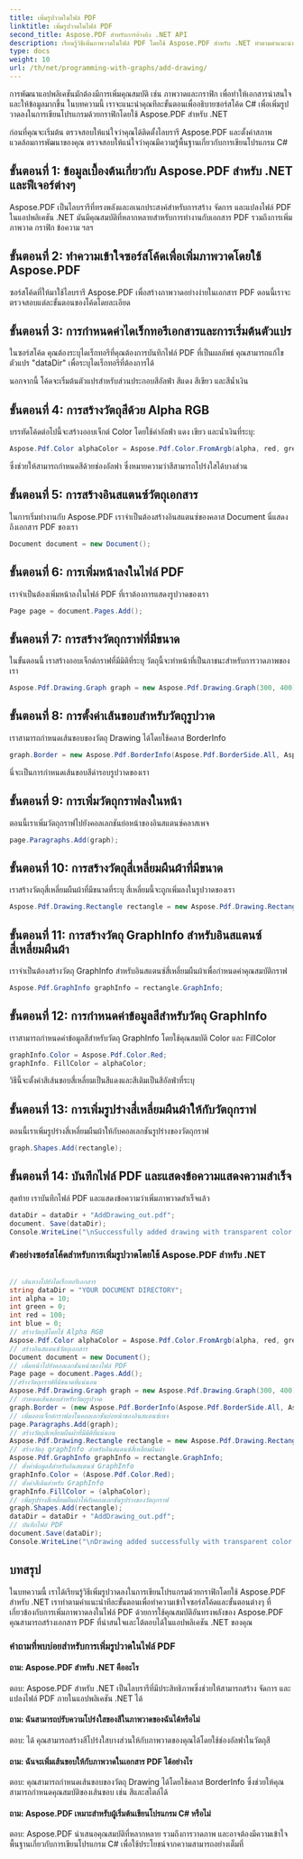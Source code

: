 ```yaml
---
title: เพิ่มรูปวาดในไฟล์ PDF
linktitle: เพิ่มรูปวาดในไฟล์ PDF
second_title: Aspose.PDF สำหรับการอ้างอิง .NET API
description: เรียนรู้วิธีเพิ่มภาพวาดในไฟล์ PDF โดยใช้ Aspose.PDF สำหรับ .NET ทำตามคำแนะนำทีละขั้นตอนนี้เพื่อสร้างเอกสาร PDF ที่น่าสนใจพร้อมฟีเจอร์การวาด
type: docs
weight: 10
url: /th/net/programming-with-graphs/add-drawing/
---
```

การพัฒนาแอปพลิเคชันมักต้องมีการเพิ่มคุณสมบัติ เช่น ภาพวาดและกราฟิก เพื่อทำให้เอกสารน่าสนใจและให้ข้อมูลมากขึ้น ในบทความนี้ เราจะแนะนำคุณทีละขั้นตอนเพื่ออธิบายซอร์สโค้ด C# เพื่อเพิ่มรูปวาดลงในการเขียนโปรแกรมด้วยกราฟิกโดยใช้ Aspose.PDF สำหรับ .NET

ก่อนที่คุณจะเริ่มต้น ตรวจสอบให้แน่ใจว่าคุณได้ติดตั้งไลบรารี Aspose.PDF และตั้งค่าสภาพแวดล้อมการพัฒนาของคุณ ตรวจสอบให้แน่ใจว่าคุณมีความรู้พื้นฐานเกี่ยวกับการเขียนโปรแกรม C#

## ขั้นตอนที่ 1: ข้อมูลเบื้องต้นเกี่ยวกับ Aspose.PDF สำหรับ .NET และฟีเจอร์ต่างๆ

Aspose.PDF เป็นไลบรารีที่ทรงพลังและอเนกประสงค์สำหรับการสร้าง จัดการ และแปลงไฟล์ PDF ในแอปพลิเคชัน .NET มันมีคุณสมบัติที่หลากหลายสำหรับการทำงานกับเอกสาร PDF รวมถึงการเพิ่มภาพวาด กราฟิก ข้อความ ฯลฯ

## ขั้นตอนที่ 2: ทำความเข้าใจซอร์สโค้ดเพื่อเพิ่มภาพวาดโดยใช้ Aspose.PDF

ซอร์สโค้ดที่ให้มาใช้ไลบรารี Aspose.PDF เพื่อสร้างภาพวาดอย่างง่ายในเอกสาร PDF ตอนนี้เราจะตรวจสอบแต่ละขั้นตอนของโค้ดโดยละเอียด

## ขั้นตอนที่ 3: การกำหนดค่าไดเร็กทอรีเอกสารและการเริ่มต้นตัวแปร

ในซอร์สโค้ด คุณต้องระบุไดเร็กทอรีที่คุณต้องการบันทึกไฟล์ PDF ที่เป็นผลลัพธ์ คุณสามารถแก้ไขตัวแปร "dataDir" เพื่อระบุไดเร็กทอรีที่ต้องการได้

นอกจากนี้ โค้ดจะเริ่มต้นตัวแปรสำหรับส่วนประกอบสีอัลฟ่า สีแดง สีเขียว และสีน้ำเงิน

## ขั้นตอนที่ 4: การสร้างวัตถุสีด้วย Alpha RGB

บรรทัดโค้ดต่อไปนี้จะสร้างออบเจ็กต์ Color โดยใช้ค่าอัลฟ่า แดง เขียว และน้ำเงินที่ระบุ:

```csharp
Aspose.Pdf.Color alphaColor = Aspose.Pdf.Color.FromArgb(alpha, red, green, blue);
```

ซึ่งช่วยให้สามารถกำหนดสีด้วยช่องอัลฟา ซึ่งหมายความว่าสีสามารถโปร่งใสได้บางส่วน

## ขั้นตอนที่ 5: การสร้างอินสแตนซ์วัตถุเอกสาร

ในการเริ่มทำงานกับ Aspose.PDF เราจำเป็นต้องสร้างอินสแตนซ์ของคลาส Document นี่แสดงถึงเอกสาร PDF ของเรา

```csharp
Document document = new Document();
```

## ขั้นตอนที่ 6: การเพิ่มหน้าลงในไฟล์ PDF

เราจำเป็นต้องเพิ่มหน้าลงในไฟล์ PDF ที่เราต้องการแสดงรูปวาดของเรา

```csharp
Page page = document.Pages.Add();
```

## ขั้นตอนที่ 7: การสร้างวัตถุกราฟที่มีขนาด

ในขั้นตอนนี้ เราสร้างออบเจ็กต์กราฟที่มีมิติที่ระบุ วัตถุนี้จะทำหน้าที่เป็นภาชนะสำหรับการวาดภาพของเรา

```csharp
Aspose.Pdf.Drawing.Graph graph = new Aspose.Pdf.Drawing.Graph(300, 400);
```

## ขั้นตอนที่ 8: การตั้งค่าเส้นขอบสำหรับวัตถุรูปวาด

เราสามารถกำหนดเส้นขอบของวัตถุ Drawing ได้โดยใช้คลาส BorderInfo

```csharp
graph.Border = new Aspose.Pdf.BorderInfo(Aspose.Pdf.BorderSide.All, Aspose.Pdf.Color.Black);
```

นี่จะเป็นการกำหนดเส้นขอบสีดำรอบรูปวาดของเรา

## ขั้นตอนที่ 9: การเพิ่มวัตถุกราฟลงในหน้า

ตอนนี้เราเพิ่มวัตถุกราฟไปยังคอลเลกชันย่อหน้าของอินสแตนซ์คลาสเพจ

```csharp
page.Paragraphs.Add(graph);
```

## ขั้นตอนที่ 10: การสร้างวัตถุสี่เหลี่ยมผืนผ้าที่มีขนาด

เราสร้างวัตถุสี่เหลี่ยมผืนผ้าที่มีขนาดที่ระบุ สี่เหลี่ยมนี้จะถูกเพิ่มลงในรูปวาดของเรา

```csharp
Aspose.Pdf.Drawing.Rectangle rectangle = new Aspose.Pdf.Drawing.Rectangle(0, 0, 100, 50);
```

## ขั้นตอนที่ 11: การสร้างวัตถุ GraphInfo สำหรับอินสแตนซ์สี่เหลี่ยมผืนผ้า

เราจำเป็นต้องสร้างวัตถุ GraphInfo สำหรับอินสแตนซ์สี่เหลี่ยมผืนผ้าเพื่อกำหนดค่าคุณสมบัติกราฟ

```csharp
Aspose.Pdf.GraphInfo graphInfo = rectangle.GraphInfo;
```

## ขั้นตอนที่ 12: การกำหนดค่าข้อมูลสีสำหรับวัตถุ GraphInfo

เราสามารถกำหนดค่าข้อมูลสีสำหรับวัตถุ GraphInfo โดยใช้คุณสมบัติ Color และ FillColor

```csharp
graphInfo.Color = Aspose.Pdf.Color.Red;
graphInfo. FillColor = alphaColor;
```

วิธีนี้จะตั้งค่าสีเส้นขอบสี่เหลี่ยมเป็นสีแดงและสีเติมเป็นสีอัลฟ่าที่ระบุ

## ขั้นตอนที่ 13: การเพิ่มรูปร่างสี่เหลี่ยมผืนผ้าให้กับวัตถุกราฟ

ตอนนี้เราเพิ่มรูปร่างสี่เหลี่ยมผืนผ้าให้กับคอลเลกชันรูปร่างของวัตถุกราฟ

```csharp
graph.Shapes.Add(rectangle);
```
## ขั้นตอนที่ 14: บันทึกไฟล์ PDF และแสดงข้อความแสดงความสำเร็จ

สุดท้าย เราบันทึกไฟล์ PDF และแสดงข้อความว่าเพิ่มภาพวาดสำเร็จแล้ว

```csharp
dataDir = dataDir + "AddDrawing_out.pdf";
document. Save(dataDir);
Console.WriteLine("\nSuccessfully added drawing with transparent color.\nFile saved to location: " + dataDir);
```

### ตัวอย่างซอร์สโค้ดสำหรับการเพิ่มรูปวาดโดยใช้ Aspose.PDF สำหรับ .NET 

```csharp

// เส้นทางไปยังไดเร็กทอรีเอกสาร
string dataDir = "YOUR DOCUMENT DIRECTORY";
int alpha = 10;
int green = 0;
int red = 100;
int blue = 0;
// สร้างวัตถุสีโดยใช้ Alpha RGB
Aspose.Pdf.Color alphaColor = Aspose.Pdf.Color.FromArgb(alpha, red, green, blue); // ให้ช่องอัลฟ่า
// สร้างอินสแตนซ์วัตถุเอกสาร
Document document = new Document();
// เพิ่มหน้าไปยังคอลเลกชันหน้าของไฟล์ PDF
Page page = document.Pages.Add();
//สร้างวัตถุกราฟที่มีขนาดที่แน่นอน
Aspose.Pdf.Drawing.Graph graph = new Aspose.Pdf.Drawing.Graph(300, 400);
// กำหนดเส้นขอบสำหรับวัตถุรูปวาด
graph.Border = (new Aspose.Pdf.BorderInfo(Aspose.Pdf.BorderSide.All, Aspose.Pdf.Color.Black));
// เพิ่มออบเจ็กต์กราฟลงในคอลเลกชันย่อหน้าของอินสแตนซ์เพจ
page.Paragraphs.Add(graph);
// สร้างวัตถุสี่เหลี่ยมผืนผ้าที่มีมิติที่แน่นอน
Aspose.Pdf.Drawing.Rectangle rectangle = new Aspose.Pdf.Drawing.Rectangle(0, 0, 100, 50);
// สร้างวัตถุ graphInfo สำหรับอินสแตนซ์สี่เหลี่ยมผืนผ้า
Aspose.Pdf.GraphInfo graphInfo = rectangle.GraphInfo;
// ตั้งค่าข้อมูลสีสำหรับอินสแตนซ์ GraphInfo
graphInfo.Color = (Aspose.Pdf.Color.Red);
// ตั้งค่าสีเติมสำหรับ GraphInfo
graphInfo.FillColor = (alphaColor);
// เพิ่มรูปร่างสี่เหลี่ยมผืนผ้าให้กับคอลเลกชันรูปร่างของวัตถุกราฟ
graph.Shapes.Add(rectangle);
dataDir = dataDir + "AddDrawing_out.pdf";
// บันทึกไฟล์ PDF
document.Save(dataDir);
Console.WriteLine("\nDrawing added successfully with transparent color.\nFile saved at " + dataDir);            

```

## บทสรุป

ในบทความนี้ เราได้เรียนรู้วิธีเพิ่มรูปวาดลงในการเขียนโปรแกรมด้วยกราฟิกโดยใช้ Aspose.PDF สำหรับ .NET เราทำตามคำแนะนำทีละขั้นตอนเพื่อทำความเข้าใจซอร์สโค้ดและขั้นตอนต่างๆ ที่เกี่ยวข้องกับการเพิ่มภาพวาดลงในไฟล์ PDF ด้วยการใช้คุณสมบัติอันทรงพลังของ Aspose.PDF คุณสามารถสร้างเอกสาร PDF ที่น่าสนใจและโต้ตอบได้ในแอปพลิเคชัน .NET ของคุณ


### คำถามที่พบบ่อยสำหรับการเพิ่มรูปวาดในไฟล์ PDF

#### ถาม: Aspose.PDF สำหรับ .NET คืออะไร

ตอบ: Aspose.PDF สำหรับ .NET เป็นไลบรารีที่มีประสิทธิภาพซึ่งช่วยให้สามารถสร้าง จัดการ และแปลงไฟล์ PDF ภายในแอปพลิเคชัน .NET ได้

#### ถาม: ฉันสามารถปรับความโปร่งใสของสีในภาพวาดของฉันได้หรือไม่

ตอบ: ได้ คุณสามารถสร้างสีโปร่งใสบางส่วนให้กับภาพวาดของคุณได้โดยใช้ช่องอัลฟาในวัตถุสี

#### ถาม: ฉันจะเพิ่มเส้นขอบให้กับภาพวาดในเอกสาร PDF ได้อย่างไร

ตอบ: คุณสามารถกำหนดเส้นขอบของวัตถุ Drawing ได้โดยใช้คลาส BorderInfo ซึ่งช่วยให้คุณสามารถกำหนดคุณสมบัติของเส้นขอบ เช่น สีและสไตล์ได้

#### ถาม: Aspose.PDF เหมาะสำหรับผู้เริ่มต้นเขียนโปรแกรม C# หรือไม่

ตอบ: Aspose.PDF นำเสนอคุณสมบัติที่หลากหลาย รวมถึงการวาดภาพ และอาจต้องมีความเข้าใจพื้นฐานเกี่ยวกับการเขียนโปรแกรม C# เพื่อใช้ประโยชน์จากความสามารถอย่างเต็มที่